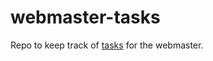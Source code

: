 # webmaster-tasks
Repo to keep track of [tasks](https://github.com/supermileage/webmaster-tasks/issues) for the webmaster.
